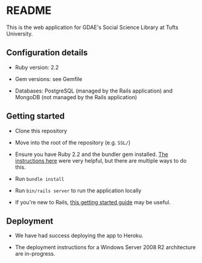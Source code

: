 README
=======

This is the web application for GDAE's Social Science Library at Tufts University.

Configuration details
--------

* Ruby version: 2.2

* Gem versions: see Gemfile

* Databases: PostgreSQL (managed by the Rails application) and MongoDB (not managed by the Rails application)

Getting started
-------

* Clone this repository

* Move into the root of the repository (e.g. `SSL/`)

* Ensure you have Ruby 2.2 and the bundler gem installed. [The instructions here](http://cbednarski.com/articles/installing-ruby/)
  were very helpful, but there are multiple ways to do this.

* Run `bundle install`

* Run `bin/rails server` to run the application locally

* If you're new to Rails, [this getting started guide](http://guides.rubyonrails.org/getting_started.html) may be useful.

Deployment
------

* We have had success deploying the app to Heroku.

* The deployment instructions for a Windows Server 2008 R2 architecture are in-progress.
